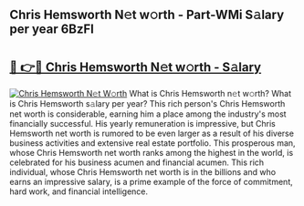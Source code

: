 ## Chris Hemsworth N𝚎t w𝚘rth - Part-WMi S𝚊lary per year 6BzFI

# <h2><a href="http://gc2m71q.nevu.top/?p=Chris+Hemsworth">🔗 👉🔴 Chris Hemsworth N𝚎t w𝚘rth - S𝚊lary</a></h2>

[![Chris Hemsworth N𝚎t W𝚘rth](https://i.imgur.com/Oavwk0R.jpeg)](http://gc2m71q.nevu.top/?p=Chris+Hemsworth)
What is Chris Hemsworth n𝚎t w𝚘rth? What is Chris Hemsworth s𝚊lary per year?
This rich person's Chris Hemsworth net worth is considerable, earning him a place among the industry's most financially successful. His yearly remuneration is impressive, but Chris Hemsworth net worth is rumored to be even larger as a result of his diverse business activities and extensive real estate portfolio. This prosperous man, whose Chris Hemsworth net worth ranks among the highest in the world, is celebrated for his business acumen and financial acumen. This rich individual, whose Chris Hemsworth net worth is in the billions and who earns an impressive salary, is a prime example of the force of commitment, hard work, and financial intelligence.
